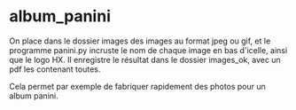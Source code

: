 # album_panini
On place dans le dossier images des images au format jpeg ou gif, et le programme panini.py incruste le nom de chaque image en bas d'icelle, ainsi que le logo HX. Il enregistre le résultat dans le dossier images_ok, avec un pdf les contenant toutes.

Cela permet par exemple de fabriquer rapidement des photos pour un album panini.
